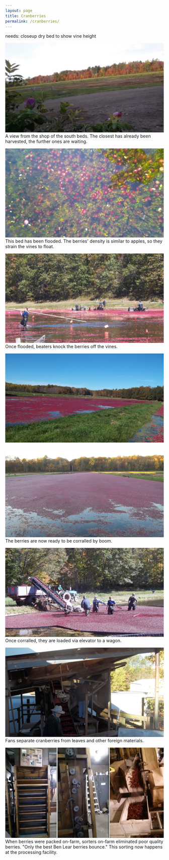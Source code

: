 ```yaml
---
layout: page
title: Cranberries
permalink: /cranberries/
---
```


needs: closeup dry bed to show vine height

![southDry](/img/2015cranpic/SouthDry.jpg)
A view from the shop of the south beds. The closest has already been harvested, the further ones are waiting.

![pulling](/img/2015cranpic/pulling.jpg)
This bed has been flooded. The berries' density is similar to apples, so they strain the vines to float.

![beating](/img/2015cranpic/cranBeating.JPG)
Once flooded, beaters knock the berries off the vines. 

![beaten](/img/2015cranpic/cranBeat.JPG)

![floating](/img/2015cranpic/cranFloating.JPG)
The berries are now ready to be corralled by boom.

![tight](/img/2015cranpic/cranTightBoom.JPG)
Once corralled, they are loaded via elevator to a wagon.

![grass](/img/2015cranpic/cranGrassMachine.JPG)
Fans separate cranberries from leaves and other foreign materials.

![bounce](/img/2015cranpic/bounce.png)
When berries were packed on-farm, sorters on-farm eliminated poor quality berries. "Only the best Ben Lear berries bounce." This sorting now happens at the processing facility.


